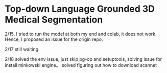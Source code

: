 # Top-down Language Grounded 3D Medical Segmentation

2/15, I tried to run the model at both my end and colab, it does not work. Hence, I proposed an issue for the origin repo. 

2/17 still waiting

2/18 solved the env issue, just skip pg-op and setuptools, solving issue for install minkowski engine。 solved figuring out how to download scannet

